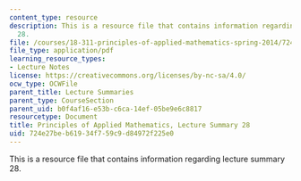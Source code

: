 ```yaml
---
content_type: resource
description: This is a resource file that contains information regarding lecture summary
  28.
file: /courses/18-311-principles-of-applied-mathematics-spring-2014/724e27beb61934f759c9d84972f225e0_MIT18_311S14_Lecture28.pdf
file_type: application/pdf
learning_resource_types:
- Lecture Notes
license: https://creativecommons.org/licenses/by-nc-sa/4.0/
ocw_type: OCWFile
parent_title: Lecture Summaries
parent_type: CourseSection
parent_uid: b0f4af16-e53b-c6ca-14ef-05be9e6c8817
resourcetype: Document
title: Principles of Applied Mathematics, Lecture Summary 28
uid: 724e27be-b619-34f7-59c9-d84972f225e0
---
```

This is a resource file that contains information regarding lecture summary 28.